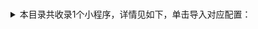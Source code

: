 # #
<details>
<summary>
本目录共收录1个小程序，详情见如下，单击导入对应配置：
</summary>

- [通用类](https://quantumult.app/x/open-app/add-resource?remote-resource=%7B%22filter_remote%22%3A%20%5B%22https%3A%2F%2Fraw.githubusercontent.com%2Fzirawell%2FR-Store%2Fmain%2FRule%2FQuanX%2FAdblock%2FApplet%2FWechat%2F%23%2F%E9%80%9A%E7%94%A8%E7%B1%BB%2Ffilter%2FwechatAppletGeneralFilter.list%2C%20tag%3D%E5%BE%AE%E4%BF%A1%E5%B0%8F%E7%A8%8B%E5%BA%8F%E9%80%9A%E7%94%A8%E8%A7%84%E5%88%99%22%5D%2C%22rewrite_remote%22%3A%20%5B%22https%3A%2F%2Fraw.githubusercontent.com%2Fzirawell%2FR-Store%2Fmain%2FRule%2FQuanX%2FAdblock%2FApplet%2FWechat%2F%23%2F%E9%80%9A%E7%94%A8%E7%B1%BB%2Frewrite%2FwechatAppletGeneralRewrite.conf%2C%20tag%3D%E5%BE%AE%E4%BF%A1%E5%B0%8F%E7%A8%8B%E5%BA%8F%E9%80%9A%E7%94%A8%E8%A7%84%E5%88%99%22%5D%7D)

</details>